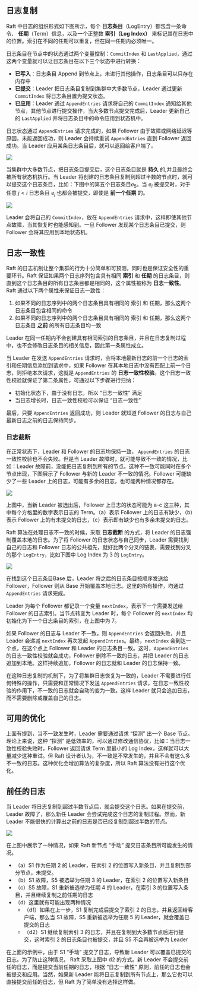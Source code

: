 
## 日志复制

Raft 中日志的组织形式如下图所示，每个 **日志条目**（LogEntry）都包含一条命令、 **任期**（Term）信息，以及一个正整数 **索引（Log Index）** 来标记其在日志中的位置。索引在不同的任期可以重复，但在同一任期内必须唯一。

日志条目在节点中的状态通过两个变量控制：`CommitIndex` 和 `LastApplied`，通过这两个变量就可以让日志条目在以下三个状态中进行转换：

- **已写入**：日志条目 Append 到节点上，未进行其他操作，日志条目可以只存在内存中
- **已提交**：Leader 把日志条目复制到集群中大多数节点，Leader 通过更新 `CommitIndex` 将日志条目置为提交状态。
- **已应用**：Leader 通过 `AppendEntries` 请求将自己的 `CommitIndex` 通知给其他节点，其他节点进行提交操作，当大多数节点提交完成后，Leader 更新自己的 `LastApplied` 并将日志条目中的命令应用到状态机中。

日志状态通过 `AppendEntries` 请求完成的，如果 Follower 由于故障或网络延迟等原因，未能返回成功，则 Leader 会持续重试 `AppendEntries` 直到 Follower 返回成功。当 Leader 应用某条日志条目后，就可以返回给客户端了。

![](assists/client_req_handle.png)


当集群中大多数节点，把日志条目提交后，这个日志条目就是 **持久** 的,并且最终会被所有状态机执行。当 Leader 将创建的日志条目复制到超过半数的节点时，就可以提交这个日志条目，比如：下图中的第五个日志条目$e_5$。当 $e_i$ 被提交时，对于任意 $j<i$ 日志条目 $e_j$ 也都会被提交，即使是 **前一个任期** 的。

![](assists/log_struct.png)

Leader 会将自己的 `CommitIndex`，放在 `AppendEntries` 请求中，这样即使其他节点故障，当其恢复时也能感知到。一旦 Follower 发现某个日志条目已提交，则 Follower 会将其应用到本地状态机。


## 日志一致性

Raft 的日志机制让整个集群的行为十分简单和可预测，同时也是保证安全性的重要环节。Raft 保证如果两个日志序列包含具有相同 **索引** 和 **任期** 的日志条目，则直到这个日志条目的所有日志条目都是相同的，这个属性被称为 **日志一致性**。Raft 通过以下两个属性来保证日志一致性：

1. 如果不同的日志序列中的两个日志条目具有相同的 索引 和 任期，那么这两个日志条目包含相同的命令
2. 如果不同的日志序列中的两个日志条目具有相同的 索引 和 任期，那么这两个日志条目 **之前** 的所有日志条目均一致

Leader 在同一任期内不会创建具有相同索引的日志条目，并且在日志复制过程中，也不会修改日志条目的相关信息，因此第一条属性成立。

当 Leader 在发送 `AppendEntries` 请求时，会将本地最新日志的前一个日志的索引和任期信息添加到请求中，如果 Follower 在其本地日志中没有匹配上前一个日志，则拒绝本次请求，这就是 `AppendEntries` 的 **日志一致性校验**。这个日志一致性校验就保证了第二条属性，可通过以下步骤进行归纳：

- 初始化状态下，由于没有日志，所以 “日志一致性” 满足
- 当日志增长时，日志一致性校验可以保证 “日志一致性”

最后，只要 `AppendEntries` 返回成功，则 Leader 就知道 Follower 的日志与自己最新日志之前的日志保持同步。

### 日志截断

在正常状态下，Leader 和 Follower 的日志均保持一致， `AppendEntries` 的日志一致性校验也不会失败。但是当 Leader 故障时，就可能导致不一致的情况，比如：Leader 故障前，没能把日志复制到所有的节点。这种不一致可能同时在多个节点出现，下图展示了 Follower 与新的 Leader 不一致的情况。Follower 可能缺少了一些 Leader 上的日志，可能有多余的日志，也可能两种情况都存在。

![](assists/log_consistency.png)

上图中，当新 Leader 被选出后，Follower 上日志的状态可能为 a-c 这三种，其中每个方格里的数字表示日志的 Term。（a）表示 Follower 上的日志有缺少，（b）表示 Follower 上的有未提交的日志，（c）表示即有缺少也有多余未提交的日志。

Raft 算法在处理日志不一致的时候，采取 **日志截断** 的方式，将 Leader 的日志强制覆盖本地的日志。为了将 Follower 的日志状态与自己同步，Leader 需要找到自己的日志和 Follower 日志的公共祖先，就好比两个分叉的链表，需要找到分叉的那个 `LogEntry`，比如下图中 Log Index 为 3 的 `LogEntry`。

![](assists/log_consistency_common_base.png)

在找到这个日志条目Base 后，Leader 将之后的日志条目按顺序发送给 Follower，Follower 则从 Base 开始覆盖本地日志。这里的所有操作，均通过 `AppendEntries` 请求完成。

Leader 为每个 Follower 都记录一个变量 `nextIndex`，表示下一个需要发送给 Follower 的日志索引。当节点转变为 Leader 时，每个 Follower 的 `nextIndex` 均初始化为下一个日志条目的索引，在上图中为 7。

如果 Follower 的日志与 Leader 不一致，则 `AppendEntries` 会返回失败，并且 Leader 会递减 `nextIndex` 再次发起 `AppendEntries`。最终，`nextIndex` 会到达一个点，在这个点上 Follower 和 Leader 的日志条目一致。这时，`AppendEntries` 的日志一致性校验就会成功，Follower 删除不一致的日志，并把 Leader 的日志追加到本地。这样持续追加，Follower 的日志就和 Leader 的日志保持一致。

在这种日志复制的机制下，为了将集群日志恢复为一致的，Leader 不需要进行任何特殊的操作，只需要和正常情况下发送 `AppendEntries` 请求，在日志一致性校验的作用下，不一致的日志就会自动的变为一致。这样 Leader 就只会追加日志，而不需要删除或覆盖自己的日志。

## 可用的优化

上面有提到，当不一致发生时，Leader 需要通过请求 “探测” 出一个 Base 节点。理论上来说，这种 “探测” 是低效率的，可以通过修改通信协议，比如：当日志一致性校验失败时，Follower 返回请求 Term 里最小的 Log Index，这样就可以大量减少这种重试。但 Raft 设计者认为，不一致是不常发生的，并且不会有这么多不一致的日志。这种优化会增加算法的复杂度，所以 Raft 算法没有进行这个优化。

## 前任的日志

当 Leader 将日志复制到超过半数节点后，就会提交这个日志。如果在提交前，Leader 故障了，那么新任 Leader 会尝试完成这个日志的复制过程。然而，新 Leader 不能很快的计算出之前的日志是否已经复制到超过半数的节点。

![](assists/commit_pre_term_log.png)

在上图中展示了一种情况，如果 Raft 新节点 “手动” 提交日志条目所可能发生的情况。

- （a）S1 作为任期 2 的 Leader，在索引 2 的位置写入新条目，并且复制到部分节点，未提交。
- （b）S1 故障，S5 被选举为任期 3 的 Leader，在索引 2 的位置写入新条目
- （c）S5 故障，S1 重新被选举为任期 4 的 Leader，在索引 3 的位置写入条目，并且继续复制之前任期的日志
- （d）这里就有可能出现两种情况
  - （d1）如果在上一步，S1 复制完成后提交了索引 2 的日志，并且返回给客户端，那么当 S1 故障，S5 重新被选举为任期 5 的 Leader，就会覆盖已提交的日志
  - （d2）S1 继续复制索引 3 的日志，并且在复制到大多数节点后进行提交，这时索引 2 的日志条目也被提交，并且 S5 不会再被选举为 Leader


在上面的示例中，由于 S1 “手动” 提交了日志，导致新 Leader 可以覆盖已提交的日志。为了防止这种情况， Raft 采取上图中 d2 的方式。新 Leader 不会提交前任的日志，而是提交当前任期的日志，根据 “日志一致性” 原则，前任的日志也会被提交和应用。当然，如果新 Leader 能将日志复制到所有节点上，那么它也可以直接提交前任的日志，但 Raft 为了简单没有选择这样做。

